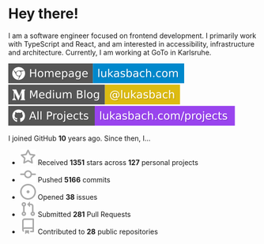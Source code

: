 # Hey there!

I am a software engineer focused on frontend development. I primarily work with TypeScript and React, and am interested in accessibility, infrastructure and architecture. Currently, I am working at GoTo in Karlsruhe.

[![Homepage](./icons/homepage.svg)](https://lukasbach.com)
[![Medium Blog](./icons/medium.svg)](https://medium.com/@lukasbach)
[![My Projects](./icons/projects.svg)](https://lukasbach.com/projects)

I joined GitHub **10** years ago. Since then, I...

- ![](./icons/star.svg) Received **1351** stars across **127** personal projects
- ![](./icons/commit.svg) Pushed **5166** commits
- ![](./icons/issues.svg) Opened **38** issues
- ![](./icons/pr.svg) Submitted **281** Pull Requests
- ![](./icons/repo.svg) Contributed to **28** public repositories
